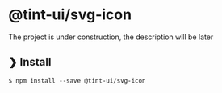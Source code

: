 # @tint-ui/svg-icon

The project is under construction, the description will be later

## ❯ Install

```
$ npm install --save @tint-ui/svg-icon
```
